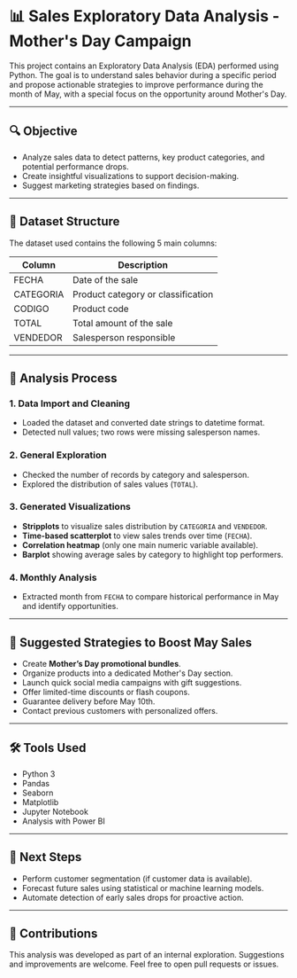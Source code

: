 # 📊 Sales Exploratory Data Analysis - Mother's Day Campaign

This project contains an Exploratory Data Analysis (EDA) performed using Python. The goal is to understand sales behavior during a specific period and propose actionable strategies to improve performance during the month of May, with a special focus on the opportunity around Mother's Day.

---

## 🔍 Objective

- Analyze sales data to detect patterns, key product categories, and potential performance drops.
- Create insightful visualizations to support decision-making.
- Suggest marketing strategies based on findings.

---

## 📁 Dataset Structure

The dataset used contains the following 5 main columns:

| Column    | Description                          |
|-----------|--------------------------------------|
| FECHA     | Date of the sale                     |
| CATEGORIA | Product category or classification   |
| CODIGO    | Product code                         |
| TOTAL     | Total amount of the sale             |
| VENDEDOR  | Salesperson responsible              |

---

## 🧪 Analysis Process

### 1. **Data Import and Cleaning**
- Loaded the dataset and converted date strings to datetime format.
- Detected null values; two rows were missing salesperson names.

### 2. **General Exploration**
- Checked the number of records by category and salesperson.
- Explored the distribution of sales values (`TOTAL`).

### 3. **Generated Visualizations**
- **Stripplots** to visualize sales distribution by `CATEGORIA` and `VENDEDOR`.
- **Time-based scatterplot** to view sales trends over time (`FECHA`).
- **Correlation heatmap** (only one main numeric variable available).
- **Barplot** showing average sales by category to highlight top performers.

### 4. **Monthly Analysis**
- Extracted month from `FECHA` to compare historical performance in May and identify opportunities.

---

## 🎯 Suggested Strategies to Boost May Sales

- Create **Mother’s Day promotional bundles**.
- Organize products into a dedicated Mother's Day section.
- Launch quick social media campaigns with gift suggestions.
- Offer limited-time discounts or flash coupons.
- Guarantee delivery before May 10th.
- Contact previous customers with personalized offers.

---

## 🛠️ Tools Used

- Python 3
- Pandas
- Seaborn
- Matplotlib
- Jupyter Notebook
- Analysis with Power BI

---

## 📌 Next Steps

- Perform customer segmentation (if customer data is available).
- Forecast future sales using statistical or machine learning models.
- Automate detection of early sales drops for proactive action.

---

## 🤝 Contributions

This analysis was developed as part of an internal exploration. Suggestions and improvements are welcome. Feel free to open pull requests or issues.
